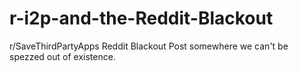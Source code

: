 # r-i2p-and-the-Reddit-Blackout
r/SaveThirdPartyApps Reddit Blackout Post somewhere we can't be spezzed out of existence.
